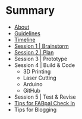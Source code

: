 # Summary

* [About](README.md)
* [Guidelines](guidelines.md)
* [Timeline](timeline.md)
* [Session 1 | Brainstorm](session1.md)
* [Session 2 | Plan](session2.md)
* Session 3 | Prototype
* Session 4 | Build & Code
   * 3D Printing
   * Laser Cutting
   * Arduino
   * GitHub
* Session 5 | Test & Revise
* [Tips for FABpal Check In](checkIn.md)
* Tips for Blogging

